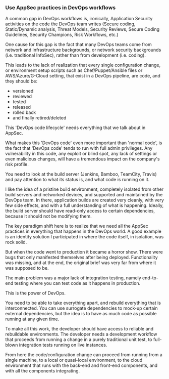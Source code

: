### Use AppSec practices in DevOps workflows

A common gap in DevOps workflows is, ironically, Application Security activities on the code the DevOps team writes (Secure coding, Static/Dynamic analysis, Threat Models, Security Reviews, Secure Coding Guidelines, Security Champions, Risk Workflows, etc.)

One cause for this gap is the fact that many DevOps teams come from network and infrastructure backgrounds, or network security backgrounds (i.e. traditional InfoSec), rather than from development (i.e. coding).

This leads to the lack of realization that every single configuration change, or environment setup scripts such as Chef/Puppet/Ansible files or AWS/Azure/G-Cloud setting, that exist in a DevOps pipeline, are code, and they should be:

  * versioned
  * reviewed
  * tested
  * released
  * rolled back
  * and finally retired/deleted

This 'DevOps code lifecycle' needs everything that we talk about in AppSec.

What makes this 'DevOps code' even more important than 'normal code', is the fact that 'DevOps code'  tends to run with full admin privileges. Any vulnerability in this code, any exploit or blind spot, any lack of settings or even malicious changes, will have a tremendous impact on the company's risk profile.

You need to look at the build server (Jenkins, Bamboo, TeamCity, Travis) and pay attention to what its status is, and what code is running on it.

I like the idea of a pristine build environment, completely isolated from other build servers and networked devices, and supported and maintained by the DevOps team. In there, application builds are created very cleanly, with very few side effects, and with a full understanding of what is happening. Ideally, the build server should have read-only access to certain dependencies, because it should not be modifying them.

The key paradigm shift here is to realize that we need all the AppSec practices in everything that happens in the DevOps world. A good example is an identity solution I participated in where the code itself, in isolation, was rock solid.

But when the code went to production it became a horror show. There were bugs that only manifested themselves after being deployed. Functionality was missing, and at the end, the original brief was very far from where it was supposed to be.

The main problem was a major lack of integration testing, namely end-to-end testing where you can test code as it happens in production.

This is the power of DevOps.  

You need to be able to take everything apart, and rebuild everything that is interconnected. You can use surrogate dependencies to mock-up certain external dependencies, but the idea is to have as much code as possible running at any given time.

To make all this work, the developer should have access to reliable and rebuildable environments. The developer needs a development workflow that proceeds from running a change in a purely traditional unit test, to full-blown integration tests running on live instances.

From here the code/configuration change can proceed from running from a single machine, to a local or quasi-local environment, to the cloud environment that runs with the back-end and front-end components, and with all the components integrating.
